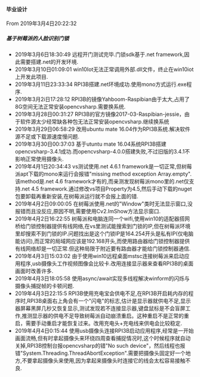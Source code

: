 #### 毕业设计
From 2019年3月4日20:22:32

##### 基于树莓派的人脸识别门锁
* 2019年3月6日18:30:49 远程开门测试完毕.门锁sdk基于.net framework,因此需要搭建.net的开发环境.
* 2019年3月10日01:09:01 win10Iot无法正常调用外部.dll文件，终止在win10iot上开发此项目.
* 2019年3月11日23:33:34 RPI3B搭建.net环境成功.使用mono方式运行.exe程序.
* 2019年3月2i日17:28:12 RPI3B的镜像Yahboom-Raspibian由于太大,占用了8G空间无法正常安装opencvsharp.需要换系统.
* 2019年3月28日00:31:27 RPI3B的官方镜像2017-03-Raspibian-jessie，由于软件源太少经常缺各种包无法正常安装opencvsharp.继续换系统
* 2019年3月29日06:58:29 改用ubuntu mate 16.04作为RPI3B系统.解决软件源不足或下载源速度慢问题.
* 2019年3月30日00:37:03 基于utuntu mate 16.04系统RPI3B搭建opencvsharp-3.4.1成功.而opencvsharp-4.0.0搭建失败,不过旧版的3.4.1不影响正常使用摄像头.
* 2019年4月1日20:34:43 vs测试使用.net 4.6.1 framework是一切正常,但树莓派apt下载的mono来运行会报错"missing method exception Array.empty".该method是.net 4.6 framework才有的,而亲测发现树莓派mono里的.net仅支持.net 4.5 framework.通过修改vs项目Property为4.5,然后手动下载的nuget包要卸载再重新安装,在树莓派运行就不会报上面的错.
* 2019年4月2日09:00:05 在树莓派使用.net的"Window"类时无法显示窗口,没报错而且没反应,原因不明,需要使用Cv2.ImShow方法显示窗口.
* 2019年4月2日16:22:55 树莓派和电脑连同一个wifi,使用win10的适配器搭网桥给门锁控制器提供有线网络,在vs里测试能搜索到门锁的IP,但在树莓派环境里却搜索不到门锁的IP.问题找出是这个门锁IP是164.254开头是私有IP(仅电脑能访问),而正常的局域网应该是192.168开头,而使用路由器给门锁控制器提供有线网络却是一切正常.但这种局限于附近要有路由器才能给门锁控制器通信.
* 2019年4月3日15:03:02 由于使用win10远程桌面mstsc连接树莓派来启动应用程序,usb摄像头工作视频图像会比较卡.改用连接显示器来查看RPI3B的桌面画面时改善许多.
* 2019年4月3日18:05:58 使用async/await实现多线程解决winform的闪烁与摄像头捕捉帧的卡顿问题.
* 2019年4月3日22:15:5 RPI3B使用充电宝会供电不足,在RPI3B开启耗内存的程序时,RPI3B桌面右上角会有一个"闪电"的标志,估计是显示器就供电不足,显示器屏幕黑屏几秒又恢复显示,测试发现若不连接显示器,键盘鼠标是不会盲屏工作,推测显示器的供电不足导致树莓派自动崩溃重启。这种重启不是正常的重启，需要手动重启才能恢复过来。改用充电头+充电线来供电会比较稳定.
* 2019年4月4日0:15:44 使用usb摄像头连接RPI3B启动应用程序,经常是一开始画面流畅,但有时拿起摄像头来环绕四周查看捕捉情况时,这个时候程序就自动关掉,RPI3B控制台报opencvsharp的错"No such device"，然后线程也报错"System.Threading.ThreadAbortException".需要把摄像头固定好一个地方,不要拿起摄像头来使用,因为拿起来摄像头时连接它的线会太松容易接触不良.
